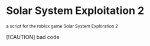 # Solar System Exploitation 2
<sub>a script for the roblox game Solar System Exploration 2</sub>

[!CAUTION]
bad code
